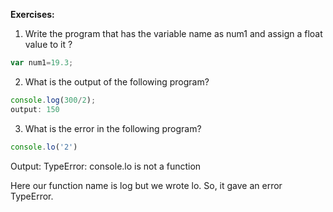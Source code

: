 **Exercises:**

1. Write the program that has the variable name as num1 and assign a float value to it ?

```javascript
var num1=19.3;
```

2. What is the output of the following program?

```javascript		
console.log(300/2);
output: 150
```     
		
3. What is the error in the following program?

```javascript		
console.lo('2')
```
Output: TypeError: console.lo is not a function

Here our function name is log but we wrote lo. So, it gave an error TypeError.


